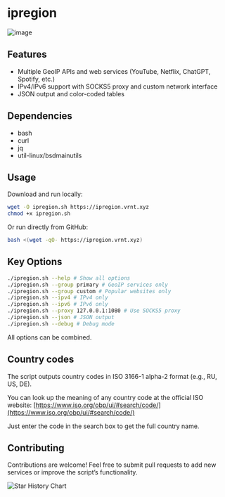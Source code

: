 # ipregion

![image](https://i.imgur.com/y4QZfiU.png)

## Features

- Multiple GeoIP APIs and web services (YouTube, Netflix, ChatGPT, Spotify, etc.)
- IPv4/IPv6 support with SOCKS5 proxy and custom network interface
- JSON output and color-coded tables

## Dependencies

- bash
- curl
- jq
- util-linux/bsdmainutils

## Usage

Download and run locally:

```bash
wget -O ipregion.sh https://ipregion.vrnt.xyz
chmod +x ipregion.sh
```

Or run directly from GitHub:

```bash
bash <(wget -qO- https://ipregion.vrnt.xyz)
```

## Key Options

```bash
./ipregion.sh --help # Show all options
./ipregion.sh --group primary # GeoIP services only
./ipregion.sh --group custom # Popular websites only
./ipregion.sh --ipv4 # IPv4 only
./ipregion.sh --ipv6 # IPv6 only
./ipregion.sh --proxy 127.0.0.1:1080 # Use SOCKS5 proxy
./ipregion.sh --json # JSON output
./ipregion.sh --debug # Debug mode
```

All options can be combined.

## Country codes

The script outputs country codes in ISO 3166-1 alpha-2 format (e.g., RU, US, DE).

You can look up the meaning of any country code at the official ISO website: [https://www.iso.org/obp/ui/#search/code/](https://www.iso.org/obp/ui/#search/code/)

Just enter the code in the search box to get the full country name.

## Contributing

Contributions are welcome! Feel free to submit pull requests to add new services or improve the script’s functionality.

![Star History Chart](https://api.star-history.com/svg?repos=vernette/ipregion&type=Date)

